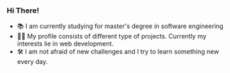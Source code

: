 ### Hi There! 
- 📚 I am currently studying for master's degree in software engineering
- 👨‍💻 My profile consists of different type of projects. Currently my interests lie in web development.
- 🛠️ I am not afraid of new challenges and I try to learn something new every day.
